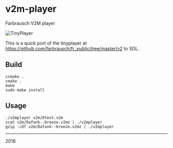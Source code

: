 # v2m-player
Farbrausch V2M player

![TinyPlayer](https://github.com/zvezdochiot/v2m-player/blob/master/doc/V2M-TinyPlayer.jpg)

This is a quick port of the tinyplayer at https://github.com/farbrausch/fr_public/tree/master/v2 to SDL.

## Build

```
ccmake .
cmake .
make
sudo make install
```

## Usage

```
./v2mplayer v2m/0test.v2m
zcat v2m/Dafunk--breeze.v2mz | ./v2mplayer
gzip -cdf v2m/Dafunk--breeze.v2mz | ./v2mplayer
```

--- 
2018
